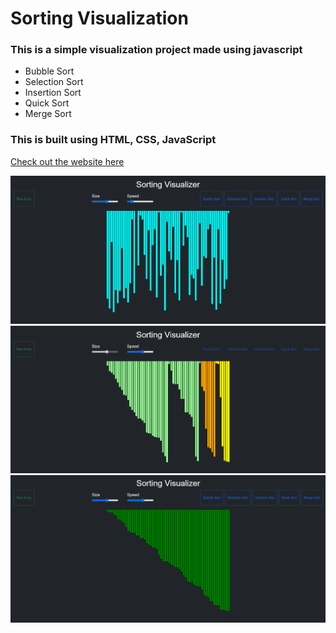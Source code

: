 # Sorting Visualization
### This is a simple visualization project made using javascript 
- Bubble Sort 
- Selection Sort
- Insertion Sort
- Quick Sort
- Merge Sort

### This is built using HTML, CSS, JavaScript <br/>

[Check out the website here](https://deshsortingvis2k19.netlify.app/)

<img src="img/img1.png"> <br/>
<img src="img/img2.png"> <br/>
<img src="img/img3.png"> <br/>

